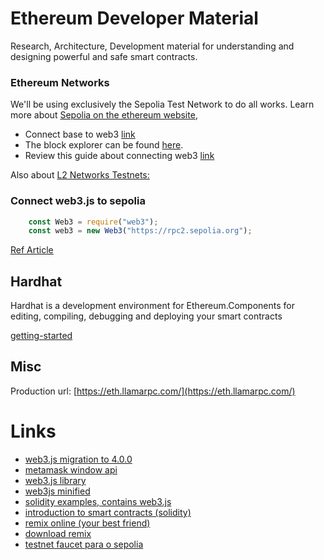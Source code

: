 # Ethereum Developer Material

Research, Architecture, Development material for understanding and designing powerful and safe smart contracts.

### Ethereum Networks

We'll be using exclusively the Sepolia Test Network to do all works.
Learn more about [Sepolia on the ethereum website](https://ethereum.org/pcm/developers/docs/networks/#sepolia),

* Connect base to web3 [link](https://docs.base.org/docs/tools/web3/)
* The block explorer can be found [here](https://sepolia.etherscan.io/).
* Review this guide about connecting web3 [link](https://www.quicknode.com/guides/ethereum-development/getting-started/connecting-to-blockchains/how-to-connect-to-ethereum-network-with-web3js)

Also about [L2 Networks Testnets:](https://ethereum.org/pcm/developers/docs/networks/#layer-2-testnets)

### Connect  web3.js to sepolia

```javascript
    const Web3 = require("web3");
    const web3 = new Web3("https://rpc2.sepolia.org");
```

[Ref Article](https://coinsbench.com/connecting-to-the-ethereum-testnet-using-only-web3-js-and-the-console-cffe0273b184)

## Hardhat
Hardhat is a development environment for Ethereum.Components for editing, compiling, debugging and deploying your smart contracts

[getting-started](https://hardhat.org/hardhat-runner/docs/getting-started)

## Misc

Production url: [https://eth.llamarpc.com/](https://eth.llamarpc.com/)

Links
====
* [web3.js migration to 4.0.0](https://docs.web3js.org/guides/web3_upgrade_guide/x/)
* [metamask window api](https://docs.metamask.io/wallet/concepts/wallet-api/#replacing-window-web3)
* [web3.js library](https://github.com/web3/web3.js)
* [web3js minified](https://npm.runkit.com/web3/dist/web3.min.js?t=1708960641472)
* [solidity examples, contains web3.js](https://docs.soliditylang.org/en/v0.8.25/solidity-by-example.html)
* [introduction to smart contracts (solidity)](https://docs.soliditylang.org/en/v0.8.25/introduction-to-smart-contracts.html)
* [remix online (your best friend)](https://remix.ethereum.org/)
* [download remix](https://github.com/ethereum/remix-desktop/releases)
* [testnet faucet para o sepolia](https://testnet.help/en/ethfaucet/sepolia#log)
